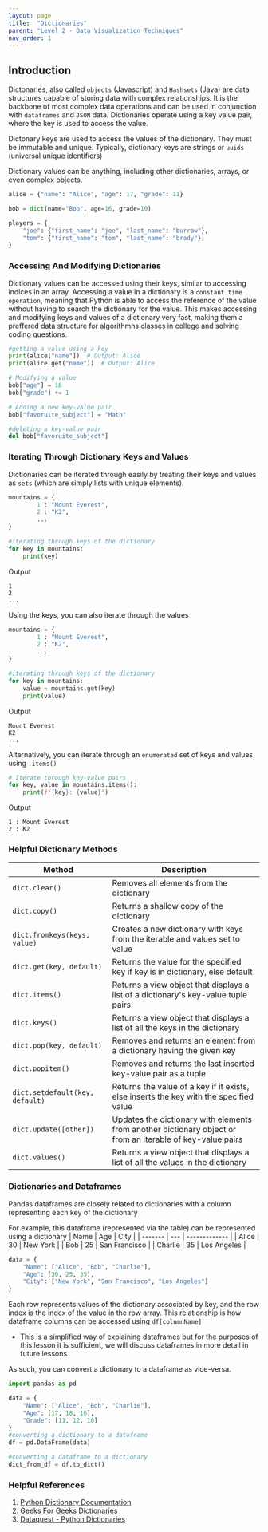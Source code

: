 ```yaml
---
layout: page
title:  "Dictionaries"
parent: "Level 2 - Data Visualization Techniques"
nav_order: 1
---
```


## Introduction

Dictonaries, also called `objects` (Javascript) and `Hashsets` (Java) are data structures capable of storing data with complex relationships. It is the backbone of most complex data operations and can be used in conjunction with `dataframes` and `JSON` data. Dictionaries operate using a key value pair, where the key is used to access the value.

Dictonary keys are used to access the values of the dictionary. They must be immutable and unique. Typically, dictionary keys are strings or `uuids` (universal unique identifiers)

Dictionary values can be anything, including other dictionaries, arrays, or even complex objects.

```python
alice = {"name": "Alice", "age": 17, "grade": 11}

bob = dict(name="Bob", age=16, grade=10)
```

```python
players = {
    "joe": {"first_name": "joe", "last_name": "burrow"},
    "tom": {"first_name": "tom", "last_name": "brady"},   
}
```

### Accessing And Modifying Dictionaries

Dictionary values can be accessed using their keys, similar to accessing indices in an array. Accessing a value in a dictionary is a `constant time operation`, meaning that Python is able to access the reference of the value without having to search the dictionary for the value. This makes accessing and modifying keys and values of a dictionary very fast, making them a preffered data structure for algorithmns classes in college and solving coding questions.

``` python
#getting a value using a key
print(alice["name"])  # Output: Alice
print(alice.get("name"))  # Output: Alice

# Modifying a value
bob["age"] = 18
bob["grade"] += 1

# Adding a new key-value pair
bob["favoruite_subject"] = "Math"

#deleting a key-value pair
del bob["favoruite_subject"]
```

### Iterating Through Dictionary Keys and Values
Dictionaries can be iterated through easily by treating their keys and values as `sets` (which are simply lists with unique elements).

```python
mountains = {
        1 : "Mount Everest",
        2 : "K2",
        ...
}

#iterating through keys of the dictionary
for key in mountains:
    print(key)
```

Output

```
1
2
...
```

Using the keys, you can also iterate through the values

```python
mountains = {
        1 : "Mount Everest",
        2 : "K2",
        ...
}

#iterating through keys of the dictionary
for key in mountains:
    value = mountains.get(key)
    print(value)
```

Output

```
Mount Everest
K2
...
```

Alternatively, you can iterate through an `enumerated` set of keys and values using `.items()`

```python
# Iterate through key-value pairs
for key, value in mountains.items():
    print(f"{key}: {value}")
```

Output
```
1 : Mount Everest
2 : K2
```


### Helpful Dictionary Methods
| Method                          | Description                                                                                                |
| ------------------------------- | ---------------------------------------------------------------------------------------------------------- |
| `dict.clear()`                  | Removes all elements from the dictionary                                                                   |
| `dict.copy()`                   | Returns a shallow copy of the dictionary                                                                   |
| `dict.fromkeys(keys, value)`    | Creates a new dictionary with keys from the iterable and values set to value                               |
| `dict.get(key, default)`        | Returns the value for the specified key if key is in dictionary, else default                              |
| `dict.items()`                  | Returns a view object that displays a list of a dictionary's key-value tuple pairs                         |
| `dict.keys()`                   | Returns a view object that displays a list of all the keys in the dictionary                               |
| `dict.pop(key, default)`        | Removes and returns an element from a dictionary having the given key                                      |
| `dict.popitem()`                | Removes and returns the last inserted key-value pair as a tuple                                            |
| `dict.setdefault(key, default)` | Returns the value of a key if it exists, else inserts the key with the specified value                     |
| `dict.update([other])`          | Updates the dictionary with elements from another dictionary object or from an iterable of key-value pairs |
| `dict.values()`                 | Returns a view object that displays a list of all the values in the dictionary                             |


### Dictionaries and Dataframes
Pandas dataframes are closely related to dictionaries with a column representing each key of the dictionary

For example, this dataframe (represented via the table) can be represented using a dictionary
| Name    | Age | City          |
| ------- | --- | ------------- |
| Alice   | 30  | New York      |
| Bob     | 25  | San Francisco |
| Charlie | 35  | Los Angeles   |

```python
data = {
    "Name": ["Alice", "Bob", "Charlie"],
    "Age": [30, 25, 35],
    "City": ["New York", "San Francisco", "Los Angeles"]
}

```

Each row represents values of the dictionary associated by key, and the row index is the index of the value in the row array. This relationship is how dataframe columns can be accessed using `df[columnName]`

* This is a simplified way of explaining dataframes but for the purposes of this lesson it is sufficient, we will discuss dataframes in more detail in future lessons

As such, you can convert a dictionary to a dataframe as vice-versa.

```python
import pandas as pd

data = {
    "Name": ["Alice", "Bob", "Charlie"],
    "Age": [17, 18, 16],
    "Grade": [11, 12, 10]
}
#converting a dictionary to a dataframe
df = pd.DataFrame(data)

#converting a dataframe to a dictionary
dict_from_df = df.to_dict()
```

### Helpful References
1. [Python Dictionary Documentation](https://docs.python.org/3/tutorial/datastructures.html#dictionaries)
2. [Geeks For Geeks Dictionaries](https://www.geeksforgeeks.org/python-dictionary/)
3. [Dataquest - Python Dictionaries](https://www.dataquest.io/blog/python-dictionaries/)